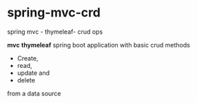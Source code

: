 # spring-mvc-crd
spring mvc -  thymeleaf- crud ops


**mvc**  **thymeleaf**  spring boot application 
with basic crud methods

* Create, 
* read, 
* update and 
* delete   

from a data source

